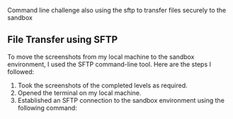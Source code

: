 Command line challenge also using the sftp to transfer files securely to the sandbox

## File Transfer using SFTP

To move the screenshots from my local machine to the sandbox environment, I used the SFTP command-line tool. Here are the steps I followed:

1. Took the screenshots of the completed levels as required.
2. Opened the terminal on my local machine.
3. Established an SFTP connection to the sandbox environment using the following command:

